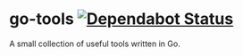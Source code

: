 # go-tools [![Dependabot Status](https://api.dependabot.com/badges/status?host=github&repo=ffflorian/go-tools)](https://dependabot.com)

A small collection of useful tools written in Go.
